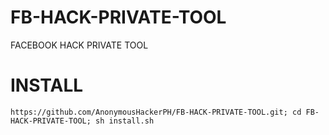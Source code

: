 # FB-HACK-PRIVATE-TOOL
FACEBOOK HACK PRIVATE TOOL

# INSTALL

```https://github.com/AnonymousHackerPH/FB-HACK-PRIVATE-TOOL.git; cd FB-HACK-PRIVATE-TOOL; sh install.sh```

